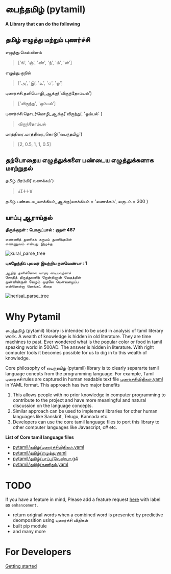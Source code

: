 # பைந்தமிழ் (pytamil) 
**A Library that can do the following**

## தமிழ் எழுத்து மற்றும் புணர்ச்சி

எழுத்து.மெல்லினம்
>['ங்', 'ஞ்', 'ண்', 'ந்', 'ம்', 'ன்']

எழுத்து.குறில் 
>['அ', 'இ', 'உ', 'எ', 'ஒ']

புணர்ச்சி.தனிமொழி_ஆக்கு('விருந்தோம்பல்')
>['விருந்து', 'ஓம்பல்']

புணர்ச்சி.தொடர்மொழி_ஆக்கு('விருந்து', 'ஓம்பல்' )
>விருந்தோம்பல்

மாத்திரை.மாத்திரை_கொடு('பைந்தமிழ்')
>[2, 0.5, 1, 1, 0.5]

## தற்போதைய எழுத்துக்களை பண்டைய எழுத்துக்களாக மாற்றுதல்
தமிழ்.பிரம்மி('வணக்கம்')
>𑀯𑀡𑀓𑀓𑀫

தமிழ்.பண்டைய_வாக்கியம்_ஆக்கு(வாக்கியம் = 'வணக்கம்', வருடம் = 300 )

## யாப்பு ஆராய்தல்

**திருக்குறள் : பொருட்பால் : குறள் 467**
```
எண்ணித் துணிகக் கருமம் துணிந்தபின்
எண்ணுவம் என்பது இழுக்கு
```
![kural_parse_tree](https://user-images.githubusercontent.com/5801636/64476812-27e13d00-d1b1-11e9-8cea-2ad9ae8f353e.png)

**புகழேந்திப் புலவர் இயற்றிய நளவெண்பா : 1**
```
ஆதித் தனிக்கோல மானா னடியவற்காச்
சோதித் திருத்தூணிற் றோன்றினான் வேதத்தின்
முன்னின்றான் வேழம் முதலே யெனவழைப்ப
என்னென்றா னெங்கட் கிறை
```
![nerisai_parse_tree](https://user-images.githubusercontent.com/5801636/64476995-a9d26580-d1b3-11e9-9407-942e1204cd7a.png)

# Why Pytamil
பைந்தமிழ் (pytamil) library is intended to be used in analysis of tamil literary work. A wealth of knowledge is hidden in old literature. They are time machines to past. Ever wondered what is the popular color or food in tamil speaking world in 500AD. The answer is hidden in literature. With right computer tools it becomes possible for us to dig in to this wealth of knowledge. 

Core philosophy of பைந்தமிழ் (pytamil) library is to clearly separarte tamil language conepts from the programming language. For example, Tamil புணர்ச்சி rules are captured in human readable text file [புணர்ச்சிவிதிகள்.yaml](pytamil/தமிழ்/புணர்ச்சிவிதிகள்.yaml ) in YAML format. This approach has two major benefits

1. This allows people with no prior knowledge in computer programming to contribute to the project and have more meaningful and natural discussion on the language concepts.
2. Similar approach can be used to implement libraries for other human languages like Sanskrit, Telugu, Kannada etc.
2. Developers can use the core tamil language files to port this library to other computer languages like Javascript, c# etc.

**List of Core tamil language files**
* [pytamil/தமிழ்/புணர்ச்சிவிதிகள்.yaml](pytamil/தமிழ்/புணர்ச்சிவிதிகள்.yaml)
* [pytamil/தமிழ்/எழுத்து.yaml](pytamil/தமிழ்/எழுத்து.yaml)
* [pytamil/தமிழ்/யாப்பு/வெண்பா.g4](pytamil/தமிழ்/யாப்பு/வெண்பா.g4)
* [pytamil/தமிழ்/கணிதம்.yaml](pytamil/தமிழ்/கணிதம்.yaml)


# TODO
If you have a feature in mind, Please add a feature request [here](https://github.com/srix/pytamil/issues/new) with label as `enhancement`.

* return original words when a combined word is presented by predictive deomposition using புணர்ச்சி விதிகள்
* built pip module
* and many more

# For Developers
[Getting started](docs/setup.md)


